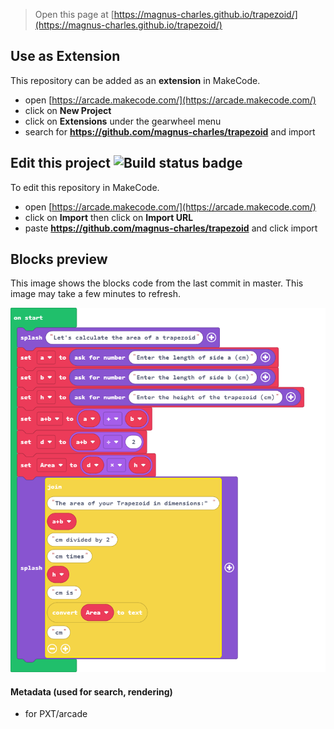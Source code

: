  


> Open this page at [https://magnus-charles.github.io/trapezoid/](https://magnus-charles.github.io/trapezoid/)

## Use as Extension

This repository can be added as an **extension** in MakeCode.

* open [https://arcade.makecode.com/](https://arcade.makecode.com/)
* click on **New Project**
* click on **Extensions** under the gearwheel menu
* search for **https://github.com/magnus-charles/trapezoid** and import

## Edit this project ![Build status badge](https://github.com/magnus-charles/trapezoid/workflows/MakeCode/badge.svg)

To edit this repository in MakeCode.

* open [https://arcade.makecode.com/](https://arcade.makecode.com/)
* click on **Import** then click on **Import URL**
* paste **https://github.com/magnus-charles/trapezoid** and click import

## Blocks preview

This image shows the blocks code from the last commit in master.
This image may take a few minutes to refresh.

![A rendered view of the blocks](https://github.com/magnus-charles/trapezoid/raw/master/.github/makecode/blocks.png)

#### Metadata (used for search, rendering)

* for PXT/arcade
<script src="https://makecode.com/gh-pages-embed.js"></script><script>makeCodeRender("{{ site.makecode.home_url }}", "{{ site.github.owner_name }}/{{ site.github.repository_name }}");</script>
